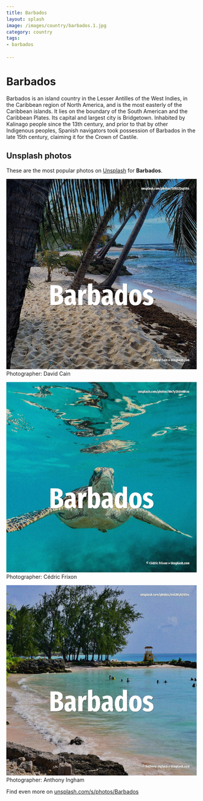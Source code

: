 ```yaml
---
title: Barbados
layout: splash
image: /images/country/barbados.1.jpg
category: country
tags:
- barbados

---
```

# Barbados

Barbados  is an island country in the Lesser Antilles of the West Indies, in the Caribbean region  of North America, and is the most easterly of the Caribbean islands. It lies on the boundary of the South American and the Caribbean Plates. Its capital and largest city is Bridgetown.  Inhabited by Kalinago people since the 13th century, and prior to that by other Indigenous peoples,  Spanish navigators took possession of Barbados in the late 15th century, claiming it for the Crown  of Castile. 

 
## Unsplash photos
These are the most popular photos on [Unsplash](https://unsplash.com) for **Barbados**.
 
![Barbados](/images/country/barbados.1.jpg)
Photographer:  David Cain
 
![Barbados](/images/country/barbados.2.jpg)
Photographer:  Cédric Frixon
 
![Barbados](/images/country/barbados.3.jpg)
Photographer:  Anthony Ingham
 
Find even more on [unsplash.com/s/photos/Barbados](https://unsplash.com/s/photos/Barbados)
 
